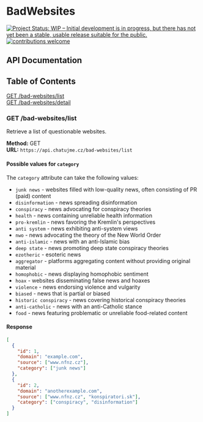 # BadWebsites

[![Project Status: WIP – Initial development is in progress, but there has not yet been a stable, usable release suitable for the public.](https://www.repostatus.org/badges/latest/wip.svg)](https://www.repostatus.org/#wip)
[![contributions welcome](https://img.shields.io/badge/contributions-welcome-brightgreen.svg?style=flat)](https://github.com/dwyl/esta/issues)

## API Documentation

## Table of Contents
[GET /bad-websites/list](#get-bad-websiteslist)\
[GET /bad-websites/detail](#get-bad-websitesdetailidid)

### GET /bad-websites/list

Retrieve a list of questionable websites.

**Method:** GET  
**URL:** `https://api.chatujme.cz/bad-websites/list`

#### Possible values for `category`

The `category` attribute can take the following values:

- `junk news` - websites filled with low-quality news, often consisting of PR (paid) content
- `disinformation` - news spreading disinformation
- `conspiracy` - news advocating for conspiracy theories
- `health` - news containing unreliable health information
- `pro-kremlin` - news favoring the Kremlin's perspectives
- `anti system` - news exhibiting anti-system views
- `nwo` - news advocating the theory of the New World Order
- `anti-islamic` - news with an anti-Islamic bias
- `deep state` - news promoting deep state conspiracy theories
- `ezotheric` - esoteric news
- `aggregator` - platforms aggregating content without providing original material
- `homophobic` - news displaying homophobic sentiment
- `hoax` - websites disseminating false news and hoaxes
- `violence` - news endorsing violence and vulgarity
- `biased` - news that is partial or biased
- `historic conspiracy` - news covering historical conspiracy theories
- `anti-catholic` - news with an anti-Catholic stance
- `food` - news featuring problematic or unreliable food-related content

#### Response

```json
[
  {
    "id": 1,
    "domain": "example.com",
    "source": ["www.nfnz.cz"],
    "category": ["junk news"]
  },
  {
    "id": 2,
    "domain": "anotherexample.com",
    "source": ["www.nfnz.cz", "konspiratori.sk"],
    "category": ["conspiracy", "disinformation"]
  }
]
